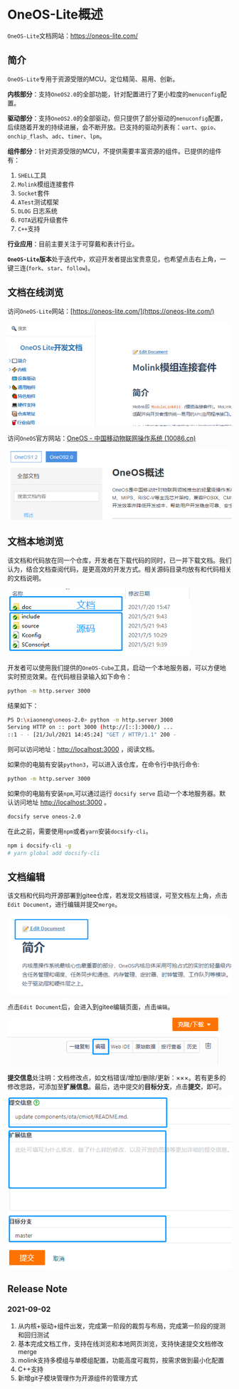 # OneOS-Lite概述
`OneOS-Lite`文档网站：https://oneos-lite.com/


## 简介

`OneOS-Lite`专用于资源受限的MCU。定位精简、易用、创新。

**内核部分**：支持`OneOS2.0`的全部功能，针对配置进行了更小粒度的`menuconfig`配置。

**驱动部分**：支持`OneOS2.0`的全部驱动，但只提供了部分驱动的`menuconfig`配置，后续随着开发的持续进展，会不断开放。已支持的驱动列表有：`uart`、`gpio`、`onchip_flash`、`adc`、`timer`、`lpm`。

**组件部分**：针对资源受限的MCU，不提供需要丰富资源的组件。已提供的组件有：

1. `SHELL`工具
2. `Molink`模组连接套件
3. `Socket`套件
4. `ATest`测试框架
5. `DLOG` 日志系统
6. `FOTA`远程升级套件
7. `C++`支持

**行业应用**：目前主要关注于可穿戴和表计行业。

**`OneOS-Lite`版本**处于迭代中，欢迎开发者提出宝贵意见，也希望点击右上角，一键三连(`fork`、`star`、`follow`)。



## 文档在线浏览

访问`OneOS-Lite`网站：[https://oneos-lite.com/](https://oneos-lite.com/)

![访问](docs/_media/访问.png)

访问`OneOS`官方网站：[OneOS - 中国移动物联网操作系统 (10086.cn)](https://os.iot.10086.cn/)

![官网](docs/_media/官网.png)

## 文档本地浏览

该文档和代码放在同一个仓库，开发者在下载代码的同时，已一并下载文档。我们认为，结合文档查阅代码，是更高效的开发方式。相关源码目录均放有和代码相关的文档说明。

![目录](docs/_media/目录.png)

开发者可以使用我们提供的`OneOS-Cube`工具，启动一个本地服务器，可以方便地实时预览效果。在代码根目录输入如下命令：

```bash
python -m http.server 3000
```

结果如下：

```bash
PS D:\xiaoneng\oneos-2.0> python -m http.server 3000
Serving HTTP on :: port 3000 (http://[::]:3000/) ...
::1 - - [21/Jul/2021 14:45:24] "GET / HTTP/1.1" 200 -
```

则可以访问地址：[http://localhost:3000](http://localhost:3000/) ，阅读文档。

如果你的电脑有安装`python3`，可以进入该仓库，在命令行中执行命令:

```bash
python -m http.server 3000
```

如果你的电脑有安装`npm`,可以通过运行 `docsify serve` 启动一个本地服务器。默认访问地址 [http://localhost:3000](http://localhost:3000/) 。

```bash
docsify serve oneos-2.0
```

在此之前，需要使用`npm`或者`yarn`安装`docsify-cli`。

```bash
npm i docsify-cli -g
# yarn global add docsify-cli
```



## 文档编辑

该文档和代码均开源部署到gitee仓库，若发现文档错误，可至文档左上角，点击`Edit Document`，进行编辑并提交`merge`。

![edit](docs/_media/edit.png)

点击`Edit Document`后，会进入到gitee编辑页面，点击`编辑`。

![gitee_edit](docs/_media/gitee_edit.png)

**提交信息**处注明：文档修改点，如文档错误/增加/删除/更新：×××。若有更多的修改思路，可添加至**扩展信息**。最后，选中提交的**目标分支**，点击**提交**，即可。

![commit](docs/_media/commit.png)

##  Release Note

### 2021-09-02

1. 从内核+驱动+组件出发，完成第一阶段的裁剪与布局，完成第一阶段的提测和回归测试
2. 基本完成文档工作，支持在线浏览和本地网页浏览，支持快速提交文档修改merge
3. molink支持多模组与单模组配置，功能高度可裁剪，按需求做到最小化配置
4. C++支持
5. 新增git子模块管理作为开源组件的管理方式